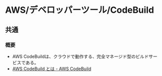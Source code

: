 # AWS/デベロッパーツール/CodeBuild

## 共通

### 概要

- AWS CodeBuildは、クラウドで動作する、完全マネージド型のビルドサービスである。
- [AWS CodeBuild とは - AWS CodeBuild](https://docs.aws.amazon.com/ja_jp/codebuild/latest/userguide/welcome.html)

